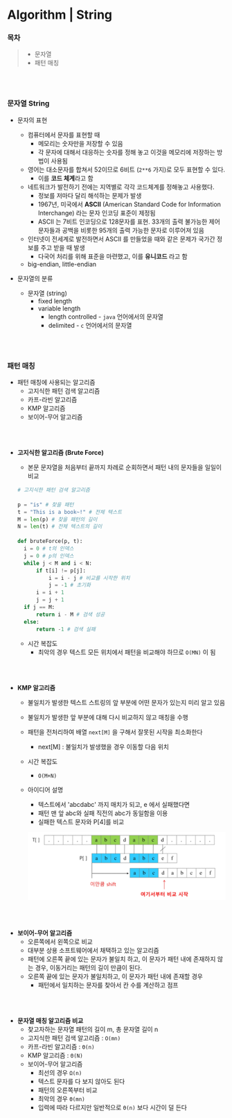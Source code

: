 # Algorithm | String

### 목차

> - 문자열
> - 패턴 매칭

</br></br>

### 문자열 String

- 문자의 표현
  - 컴퓨터에서 문자를 표현할 때
    - 메모리는 숫자만을 저장할 수 있음
    - 각 문자에 대해서 대응하는 숫자를 정해 놓고 이것을 메모리에 저장하는 방법이 사용됨
  - 영어는 대소문자를 합쳐서 52이므로 6비트 (`2**6` 가지)로 모두 표현할 수 있다.
    - 이를 **코드 체계**라고 함
  - 네트워크가 발전하기 전에는 지역별로 각각 코드체계를 정해놓고 사용했다.
    - 정보를 저마다 달리 해석하는 문제가 발생
    - 1967년, 미국에서 **ASCII** (American Standard Code for Information Interchange) 라는 문자 인코딩 표준이 제정됨
    - ASCII 는 7비트 인코딩으로 128문자를 표현. 33개의 출력 불가능한 제어문자들과 공백을 비롯한 95개의 출력 가능한 문자로 이루어져 있음
  - 인터넷이 전세계로 발전하면서 ASCII 를 만들었을 때와 같은 문제가 국가간 정보를 주고 받을 때 발생
    - 다국어 처리를 위해 표준을 마련했고, 이를 **유니코드** 라고 함
  - big-endian, little-endian

- 문자열의 분류
  - 문자열 (string)
    - fixed length
    - variable length
      - length controlled - `java` 언어에서의 문자열
      - delimited - `c` 언어에서의 문자열

</br></br>

### 패턴 매칭

- 패턴 매칭에 사용되는 알고리즘
  - 고지식한 패턴 검색 알고리즘
  - 카프-라빈 알고리즘
  - KMP 알고리즘
  - 보이어-무어 알고리즘

</br></br>

- **고지식한 알고리즘 (Brute Force)**

  - 본문 문자열을 처음부터 끝까지 차례로 순회하면서 패턴 내의 문자들을 일일이 비교

  ```python
  # 고지식한 패턴 검색 알고리즘
  
  p = "is" # 찾을 패턴
  t = "This is a book~!" # 전체 텍스트
  M = len(p) # 찾을 패턴의 길이
  N = len(t) # 전체 텍스트의 길이
  
  def bruteForce(p, t):
  	i = 0 # t의 인덱스
  	j = 0 # p의 인덱스
  	while j < M and i < N:
  		if t[i] != p[j]:
  			i = i - j # 비교를 시작한 위치
  			j = -1 # 초기화
  		i = i + 1
  		j = j + 1
  	if j == M:
  		return i - M # 검색 성공
  	else:
  		return -1 # 검색 실패
  ```

  - 시간 복잡도
    - 최악의 경우 텍스트 모든 위치에서 패턴을 비교해야 하므로 `O(MN)` 이 됨

</br></br>

- **KMP 알고리즘**

  - 불일치가 발생한 텍스트 스트링의 앞 부분에 어떤 문자가 있는지 미리 알고 있음

  - 불일치가 발생한 앞 부분에 대해 다시 비교하지 않고 매칭을 수행

  - 패턴을 전처리하여 배열 `next[M]` 을 구해서 잘못된 시작을 최소화한다

    - next[M] : 불일치가 발생했을 경우 이동할 다음 위치

  - 시간 복잡도

    - `O(M+N)`

  - 아이디어 설명

    - 텍스트에서 'abcdabc' 까지 매치가 되고, e 에서 실패했다면
    - 패턴 맨 앞 abc와 실패 직전의 abc가 동일함을 이용
    - 실패한 텍스트 문자와 P[4]를 비교

    ![image-20210813151640681](algorithm_string.assets/image-20210813151640681.png)

</br></br>

- **보이어-무어 알고리즘**
  - 오른쪽에서 왼쪽으로 비교
  - 대부분 상용 소프트웨어에서 채택하고 있는 알고리즘
  - 패턴에 오른쪽 끝에 있는 문자가 불일치 하고, 이 문자가 패턴 내에 존재하지 않는 경우, 이동거리는 패턴의 길이 만큼이 된다.
  - 오른쪽 끝에 있는 문자가 불일치하고, 이 문자가 패턴 내에 존재할 경우
    - 패턴에서 일치하는 문자를 찾아서 칸 수를 계산하고 점프

</br></br>

- **문자열 매칭 알고리즘 비교**
  - 찾고자하는 문자열 패턴의 길이 m, 총 문자열 길이 n
  - 고지식한 패턴 검색 알고리즘 : `O(mn)`
  - 카프-라빈 알고리즘 : `Θ(n)`
  - KMP 알고리즘 : `Θ(N)`
  - 보이어-무어 알고리즘
    - 최선의 경우 `Ω(n)`
    - 텍스트 문자를 다 보지 않아도 된다
    - 패턴의 오른쪽부터 비교
    - 최악의 경우 `Θ(mn)`
    - 입력에 따라 다르지만 일반적으로 `Θ(n)` 보다 시간이 덜 든다